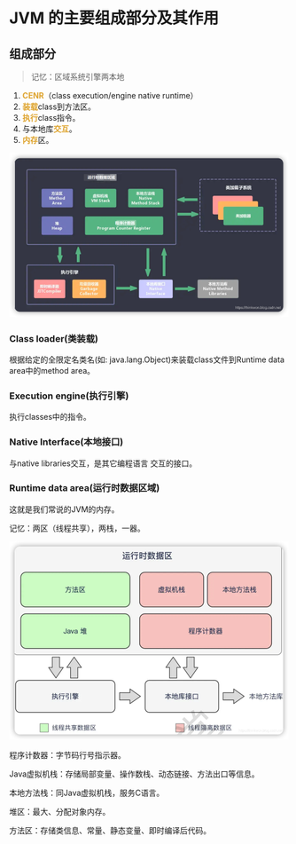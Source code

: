 # JVM 的主要组成部分及其作用

## 组成部分

> 记忆：区域系统引擎两本地

1. <font color=#dea32c>**CENR**</font>（class execution/engine native runtime）
2. <font color=#dea32c>**装载**</font>class到方法区。
3. <font color=#dea32c>**执行**</font>class指令。
4. 与本地库<font color=#dea32c>**交互**</font>。
5. <font color=#dea32c>**内存**</font>区。

![](img/d4a1629b.png)

### Class loader(类装载)
根据给定的全限定名类名(如: java.lang.Object)来装载class文件到Runtime data area中的method area。

### Execution engine(执行引擎)
执行classes中的指令。

### Native Interface(本地接口)
与native libraries交互，是其它编程语言 交互的接口。

### Runtime data area(运行时数据区域)
这就是我们常说的JVM的内存。

记忆：两区（线程共享），两栈，一器。

![](img/2f48230d.png)

程序计数器：字节码行号指示器。

Java虚拟机栈：存储局部变量、操作数栈、动态链接、方法出口等信息。

本地方法栈：同Java虚拟机栈，服务C语言。

堆区：最大、分配对象内存。

方法区：存储类信息、常量、静态变量、即时编译后代码。
